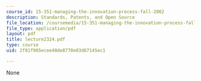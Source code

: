 ```yaml
---
course_id: 15-351-managing-the-innovation-process-fall-2002
description: Standards, Patents, and Open Source
file_location: /coursemedia/15-351-managing-the-innovation-process-fall-2002/2f81f985ecee40de8770e03d67145ec1_lecture2324.pdf
file_type: application/pdf
layout: pdf
title: lecture2324.pdf
type: course
uid: 2f81f985ecee40de8770e03d67145ec1

---
```

None
